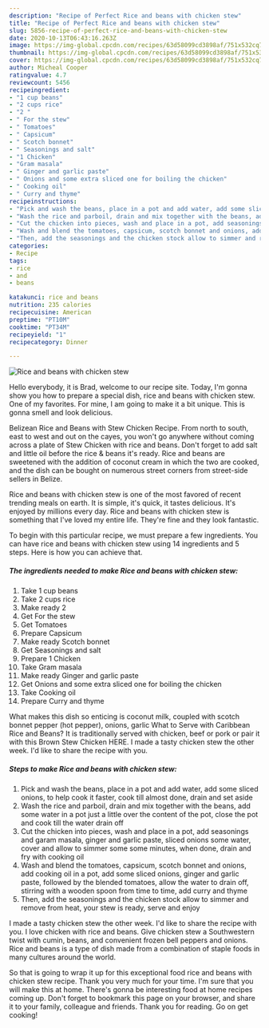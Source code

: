```yaml
---
description: "Recipe of Perfect Rice and beans with chicken stew"
title: "Recipe of Perfect Rice and beans with chicken stew"
slug: 5856-recipe-of-perfect-rice-and-beans-with-chicken-stew
date: 2020-10-13T06:43:16.263Z
image: https://img-global.cpcdn.com/recipes/63d58099cd3898af/751x532cq70/rice-and-beans-with-chicken-stew-recipe-main-photo.jpg
thumbnail: https://img-global.cpcdn.com/recipes/63d58099cd3898af/751x532cq70/rice-and-beans-with-chicken-stew-recipe-main-photo.jpg
cover: https://img-global.cpcdn.com/recipes/63d58099cd3898af/751x532cq70/rice-and-beans-with-chicken-stew-recipe-main-photo.jpg
author: Micheal Cooper
ratingvalue: 4.7
reviewcount: 5456
recipeingredient:
- "1 cup beans"
- "2 cups rice"
- "2 "
- " For the stew"
- " Tomatoes"
- " Capsicum"
- " Scotch bonnet"
- " Seasonings and salt"
- "1 Chicken"
- "Gram masala"
- " Ginger and garlic paste"
- " Onions and some extra sliced one for boiling the chicken"
- " Cooking oil"
- " Curry and thyme"
recipeinstructions:
- "Pick and wash the beans, place in a pot and add water, add some sliced onions, to help cook it faster, cook till almost done, drain and set aside"
- "Wash the rice and parboil, drain and mix together with the beans, add some water in a pot just a little over the content of the pot, close the pot and cook till the water drain off"
- "Cut the chicken into pieces, wash and place in a pot, add seasonings and garam masala, ginger and garlic paste, sliced onions some water, cover and allow to simmer some some minutes, when done, drain and fry with cooking oil"
- "Wash and blend the tomatoes, capsicum, scotch bonnet and onions, add cooking oil in a pot, add some sliced onions, ginger and garlic paste, followed by the blended tomatoes, allow the water to drain off, stirring with a wooden spoon from time to time, add curry and thyme"
- "Then, add the seasonings and the chicken stock allow to simmer and remove from heat, your stew is ready, serve and enjoy"
categories:
- Recipe
tags:
- rice
- and
- beans

katakunci: rice and beans 
nutrition: 235 calories
recipecuisine: American
preptime: "PT10M"
cooktime: "PT34M"
recipeyield: "1"
recipecategory: Dinner

---
```



![Rice and beans with chicken stew](https://img-global.cpcdn.com/recipes/63d58099cd3898af/751x532cq70/rice-and-beans-with-chicken-stew-recipe-main-photo.jpg)

Hello everybody, it is Brad, welcome to our recipe site. Today, I'm gonna show you how to prepare a special dish, rice and beans with chicken stew. One of my favorites. For mine, I am going to make it a bit unique. This is gonna smell and look delicious.

Belizean Rice and Beans with Stew Chicken Recipe. From north to south, east to west and out on the cayes, you won&#39;t go anywhere without coming across a plate of Stew Chicken with rice and beans. Don&#39;t forget to add salt and little oil before the rice &amp; beans it&#39;s ready. Rice and beans are sweetened with the addition of coconut cream in which the two are cooked, and the dish can be bought on numerous street corners from street-side sellers in Belize.

Rice and beans with chicken stew is one of the most favored of recent trending meals on earth. It is simple, it's quick, it tastes delicious. It's enjoyed by millions every day. Rice and beans with chicken stew is something that I've loved my entire life. They're fine and they look fantastic.


To begin with this particular recipe, we must prepare a few ingredients. You can have rice and beans with chicken stew using 14 ingredients and 5 steps. Here is how you can achieve that.

<!--inarticleads1-->

##### The ingredients needed to make Rice and beans with chicken stew:

1. Take 1 cup beans
1. Take 2 cups rice
1. Make ready 2 
1. Get  For the stew
1. Get  Tomatoes
1. Prepare  Capsicum
1. Make ready  Scotch bonnet
1. Get  Seasonings and salt
1. Prepare 1 Chicken
1. Take Gram masala
1. Make ready  Ginger and garlic paste
1. Get  Onions and some extra sliced one for boiling the chicken
1. Take  Cooking oil
1. Prepare  Curry and thyme


What makes this dish so enticing is coconut milk, coupled with scotch bonnet pepper (hot pepper), onions, garlic What to Serve with Caribbean Rice and Beans? It is traditionally served with chicken, beef or pork or pair it with this Brown Stew Chicken HERE. I made a tasty chicken stew the other week. I&#39;d like to share the recipe with you. 

<!--inarticleads2-->

##### Steps to make Rice and beans with chicken stew:

1. Pick and wash the beans, place in a pot and add water, add some sliced onions, to help cook it faster, cook till almost done, drain and set aside
1. Wash the rice and parboil, drain and mix together with the beans, add some water in a pot just a little over the content of the pot, close the pot and cook till the water drain off
1. Cut the chicken into pieces, wash and place in a pot, add seasonings and garam masala, ginger and garlic paste, sliced onions some water, cover and allow to simmer some some minutes, when done, drain and fry with cooking oil
1. Wash and blend the tomatoes, capsicum, scotch bonnet and onions, add cooking oil in a pot, add some sliced onions, ginger and garlic paste, followed by the blended tomatoes, allow the water to drain off, stirring with a wooden spoon from time to time, add curry and thyme
1. Then, add the seasonings and the chicken stock allow to simmer and remove from heat, your stew is ready, serve and enjoy


I made a tasty chicken stew the other week. I&#39;d like to share the recipe with you. I love chicken with rice and beans. Give chicken stew a Southwestern twist with cumin, beans, and convenient frozen bell peppers and onions. Rice and beans is a type of dish made from a combination of staple foods in many cultures around the world. 

So that is going to wrap it up for this exceptional food rice and beans with chicken stew recipe. Thank you very much for your time. I'm sure that you will make this at home. There's gonna be interesting food at home recipes coming up. Don't forget to bookmark this page on your browser, and share it to your family, colleague and friends. Thank you for reading. Go on get cooking!
